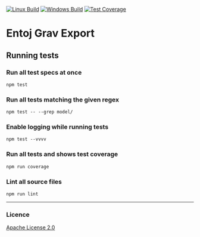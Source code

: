 
[![Linux Build][travis-image]][travis-url]
[![Windows Build][appveyor-image]][appveyor-url]
[![Test Coverage][coveralls-image]][coveralls-url]

# Entoj Grav Export

## Running tests

### Run all test specs at once

```
npm test
```

### Run all tests matching the given regex

```
npm test -- --grep model/
```

### Enable logging while running tests

```
npm test --vvvv
```

### Run all tests and shows test coverage

```
npm run coverage
```

### Lint all source files

```
npm run lint
```


---

### Licence
[Apache License 2.0](LICENCE)

[travis-image]: https://img.shields.io/travis/entoj/entoj-export-twig/master.svg?label=linux
[travis-url]: https://travis-ci.org/entoj/entoj-export-twig
[appveyor-image]: https://img.shields.io/appveyor/ci/ChristianAuth/entoj-export-twig/master.svg?label=windows
[appveyor-url]: https://ci.appveyor.com/project/ChristianAuth/entoj-export-twig
[coveralls-image]: https://img.shields.io/coveralls/entoj/entoj-export-twig/master.svg
[coveralls-url]: https://coveralls.io/r/entoj/entoj-export-twig?branch=master
